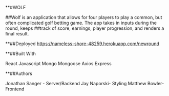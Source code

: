 **#WOLF

##Wolf is an application that allows for four players to play a common, but often complicated golf betting game. The app takes in inputs during the round, keeps ##track of score, earnings, player progression, and renders a final result.

**##Deployed
https://nameless-shore-48259.herokuapp.com/newround

**##Built With

React
Javascript
Mongo
Mongoose
Axios
Express

**##Authors

Jonathan Sanger - Server/Backend
Jay Naporski- Styling 
Matthew Bowler- Frontend


